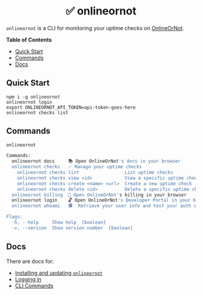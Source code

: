 <h1 align="center"> ✅ onlineornot </h1>

`onlineornot` is a CLI for monitoring your uptime checks on [OnlineOrNot](https://onlineornot.com/).

**Table of Contents**

- [Quick Start](#quick-start)
- [Commands](#commands)
- [Docs](#docs)

## Quick Start

```
npm i -g onlineornot
onlineornot login
export ONLINEORNOT_API_TOKEN=api-token-goes-here
onlineornot checks list
```

## Commands

```bash
onlineornot

Commands:
  onlineornot docs     📚 Open OnlineOrNot's docs in your browser
  onlineornot checks   ✅ Manage your uptime checks
    onlineornot checks list                 List uptime checks
    onlineornot checks view <id>            View a specific uptime check
    onlineornot checks create <name> <url>  Create a new uptime check
    onlineornot checks delete <id>          Delete a specific uptime check
  onlineornot billing  🧾 Open OnlineOrNot's billing in your browser
  onlineornot login    🔓 Open OnlineOrNot's Developer Portal in your browser
  onlineornot whoami   🕵️  Retrieve your user info and test your auth config

Flags:
  -h, --help     Show help  [boolean]
  -v, --version  Show version number  [boolean]
```

## Docs

There are docs for:

- [Installing and updating `onlineornot`](https://onlineornot.com/docs/cli-installation)
- [Logging in](https://onlineornot.com/docs/cli-login)
- [CLI Commands](https://onlineornot.com/docs/cli-commands)
